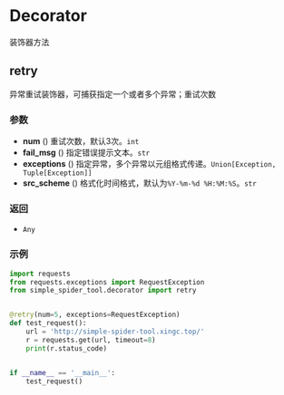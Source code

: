 # Decorator
装饰器方法

## retry
异常重试装饰器，可捕获指定一个或者多个异常；重试次数

### 参数
* **num** () 重试次数，默认3次。`int`
* **fail_msg** () 指定错误提示文本。`str`
* **exceptions** () 指定异常，多个异常以元组格式传递。`Union[Exception, Tuple[Exception]]`
* **src_scheme** () 格式化时间格式，默认为`%Y-%m-%d %H:%M:%S`。`str`

### 返回
* `Any`

### 示例

```python
import requests
from requests.exceptions import RequestException
from simple_spider_tool.decorator import retry


@retry(num=5, exceptions=RequestException)
def test_request():
    url = 'http://simple-spider-tool.xingc.top/'
    r = requests.get(url, timeout=8)
    print(r.status_code)


if __name__ == '__main__':
    test_request()
```